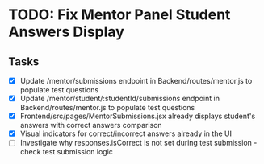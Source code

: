 # TODO: Fix Mentor Panel Student Answers Display

## Tasks
- [x] Update /mentor/submissions endpoint in Backend/routes/mentor.js to populate test questions
- [x] Update /mentor/student/:studentId/submissions endpoint in Backend/routes/mentor.js to populate test questions
- [x] Frontend/src/pages/MentorSubmissions.jsx already displays student's answers with correct answers comparison
- [x] Visual indicators for correct/incorrect answers already in the UI
- [ ] Investigate why responses.isCorrect is not set during test submission - check test submission logic
